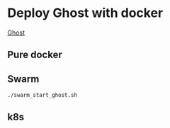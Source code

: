 # Deploy Ghost with docker

[Ghost](https://github.com/TryGhost/Ghost)

## Pure docker

## Swarm
```bash
./swarm_start_ghost.sh
```

## k8s
